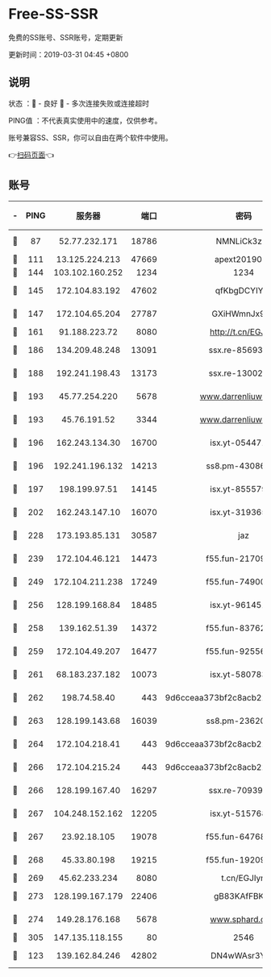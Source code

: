 # Free-SS-SSR

免费的SS账号、SSR账号，定期更新

更新时间：2019-03-31 04:45 +0800

## 说明

状态     ：🙂 - 良好 🙁 - 多次连接失败或连接超时

PING值   ：不代表真实使用中的速度，仅供参考。

账号兼容SS、SSR，你可以自由在两个软件中使用。

👉[扫码页面](https://liesauer.github.io/Free-SS-SSR/)👈

## 账号

|-|PING|服务器|端口|密码|加密方式|区域|
|:----:|:----:|:-----:|-----:|:----:|:----:|:----:|
|🙂|87|52.77.232.171|18786|NMNLiCk3zIj1|aes-256-cfb|SG|
|🙂|111|13.125.224.213|47669|apext2019001|chacha20|KR|
|🙂|144|103.102.160.252|1234|1234|rc4-md5|JP|
|🙂|145|172.104.83.192|47602|qfKbgDCYIYqs|aes-256-cfb|JP|
|🙂|147|172.104.65.204|27787|GXiHWmnJx94S|aes-256-cfb|JP|
|🙂|161|91.188.223.72|8080|http://t.cn/EGJIyrl|rc4-md5|RU|
|🙂|186|134.209.48.248|13091|ssx.re-85693454|aes-256-cfb|US|
|🙂|188|192.241.198.43|13173|ssx.re-13002035|aes-256-cfb|US|
|🙂|193|45.77.254.220|5678|www.darrenliuwei.com|aes-256-cfb|SG|
|🙂|193|45.76.191.52|3344|www.darrenliuwei.com|aes-256-cfb|JP|
|🙂|196|162.243.134.30|16700|isx.yt-05447189|aes-256-cfb|US|
|🙂|196|192.241.196.132|14213|ss8.pm-43086364|aes-256-cfb|US|
|🙂|197|198.199.97.51|14145|isx.yt-85557924|aes-256-cfb|US|
|🙂|202|162.243.147.10|16070|isx.yt-31936504|aes-256-cfb|US|
|🙂|228|173.193.85.131|30587|jaz|aes-256-cfb|US|
|🙂|239|172.104.46.121|14473|f55.fun-21709141|aes-256-cfb|SG|
|🙂|249|172.104.211.238|17249|f55.fun-74900529|aes-256-cfb|US|
|🙂|256|128.199.168.84|18485|isx.yt-96145111|aes-256-cfb|SG|
|🙂|258|139.162.51.39|14372|f55.fun-83762221|aes-256-cfb|SG|
|🙂|259|172.104.49.207|16477|f55.fun-92556550|aes-256-cfb|SG|
|🙂|261|68.183.237.182|10073|isx.yt-58078392|aes-256-cfb|SG|
|🙂|262|198.74.58.40|443|9d6cceaa373bf2c8acb22e60b6a58be6|aes-256-cfb|US|
|🙂|263|128.199.143.68|16039|ss8.pm-23620384|aes-256-cfb|SG|
|🙂|264|172.104.218.41|443|9d6cceaa373bf2c8acb22e60b6a58be6|aes-256-cfb|US|
|🙂|266|172.104.215.24|443|9d6cceaa373bf2c8acb22e60b6a58be6|aes-256-cfb|US|
|🙂|266|128.199.167.40|16297|ssx.re-70939719|aes-256-cfb|SG|
|🙂|267|104.248.152.162|12205|isx.yt-51576828|aes-256-cfb|SG|
|🙂|267|23.92.18.105|19078|f55.fun-64768572|aes-256-cfb|US|
|🙂|268|45.33.80.198|19215|f55.fun-19209490|aes-256-cfb|US|
|🙂|269|45.62.233.234|8080|t.cn/EGJIyrl|rc4-md5|CA|
|🙂|273|128.199.167.179|22406|gB83KAfFBKgF|aes-256-cfb|SG|
|🙂|274|149.28.176.168|5678|www.sphard.com|aes-256-cfb|AU|
|🙂|305|147.135.118.155|80|2546|chacha20|US|
|🙂|123|139.162.84.246|42802|DN4wWAsr3YZO|aes-256-cfb|JP|
